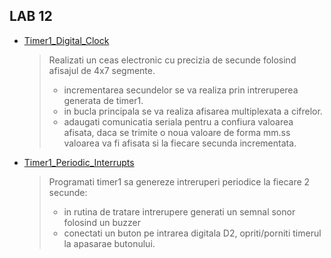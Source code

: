 ## LAB 12

- [Timer1_Digital_Clock](./Timer1_digital_clock.ino)
    > Realizati un ceas electronic cu precizia de secunde folosind afisajul de 4x7 segmente.
    >   - incrementarea secundelor se va realiza prin intreruperea generata de timer1.
    >   - in bucla principala se va realiza afisarea multiplexata a cifrelor.
    >   - adaugati comunicatia seriala pentru a confiura valoarea afisata, daca se trimite o noua valoare de forma mm.ss valoarea va fi afisata si la fiecare secunda incrementata.
- [Timer1_Periodic_Interrupts](./Timer1_periodic_interrupts.ino)
    > Programati timer1 sa genereze intreruperi periodice la fiecare 2 secunde:
    >   - in rutina de tratare intrerupere generati un semnal sonor folosind un buzzer
    >   - conectati un buton pe intrarea digitala D2, opriti/porniti timerul la apasarae butonului.